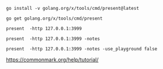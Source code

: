 ```go install -v golang.org/x/tools/cmd/present@latest```

```go get golang.org/x/tools/cmd/present```

```present  -http 127.0.0.1:3999```

```present  -http 127.0.0.1:3999 -notes```

```present  -http 127.0.0.1:3999 -notes -use_playground false```




https://commonmark.org/help/tutorial/